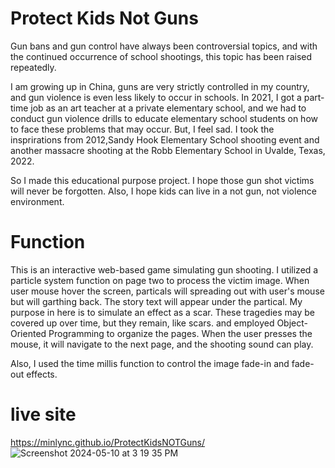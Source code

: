 # Protect Kids Not Guns

Gun bans and gun control have always been controversial topics, and with the continued occurrence of school shootings, this topic has been raised repeatedly.

I am growing up in China, guns are very strictly controlled in my country, and gun violence is even less likely to occur in schools. In 2021, I got a part-time job as an art teacher at a private elementary school, and we had to conduct gun violence drills to educate elementary school students on how to face these problems that may occur. 
But, I feel sad. 
I took the insprirations from 2012,Sandy Hook Elementary School shooting event and another massacre shooting at the Robb Elementary School in Uvalde, Texas, 2022.

So I made this educational purpose project. I hope those gun shot victims will never be forgotten. 
Also, I hope kids can live in a not gun, not violence environment.



# Function
This is an interactive web-based game simulating gun shooting. I utilized a particle system function on page two to process the victim image. When user mouse hover the screen, particals will spreading out with user's mouse but will garthing back. The story text will appear under the partical. My purpose in here is to simulate an effect as a scar.
These tragedies may be covered up over time, but they remain, like scars.
and employed Object-Oriented Programming to organize the pages. When the user presses the mouse, it will navigate to the next page, and the shooting sound can play.



Also, I used the time millis function to control the image fade-in and fade-out effects.

# live site

https://minlync.github.io/ProtectKidsNOTGuns/
![Screenshot 2024-05-10 at 3 19 35 PM](https://github.com/Minlync/ProtectKidsNOTGuns/assets/93282772/ce12e7cf-3dc7-4dc4-8096-81736822d289)

